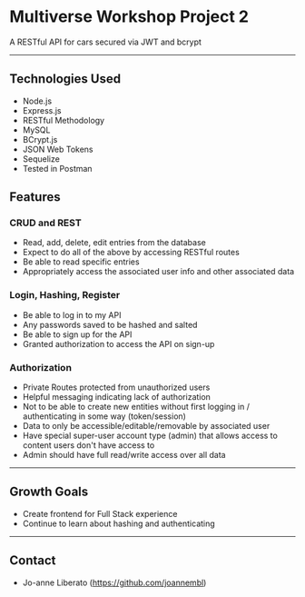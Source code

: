 # Multiverse Workshop Project 2
A RESTful API for cars secured via JWT and bcrypt

---

## Technologies Used
* Node.js
* Express.js
* RESTful Methodology
* MySQL
* BCrypt.js
* JSON Web Tokens
* Sequelize
* Tested in Postman

## Features
### CRUD and REST
* Read, add, delete, edit entries from the database
* Expect to do all of the above by accessing RESTful routes
* Be able to read specific entries
* Appropriately access the associated user info and other associated data

### Login, Hashing, Register
* Be able to log in to my API
* Any passwords saved to be hashed and salted
* Be able to sign up for the API
* Granted authorization to access the API on sign-up

### Authorization
* Private Routes protected from unauthorized users
* Helpful messaging indicating lack of authorization
* Not to be able to create new entities without first logging in / authenticating in some way (token/session)
* Data to only be accessible/editable/removable by associated user
* Have special super-user account type (admin) that allows access to content users don't have access to
* Admin should have full read/write access over all data

---

## Growth Goals
* Create frontend for Full Stack experience
* Continue to learn about hashing and authenticating 

---

## Contact
* Jo-anne Liberato (https://github.com/joannembl)
